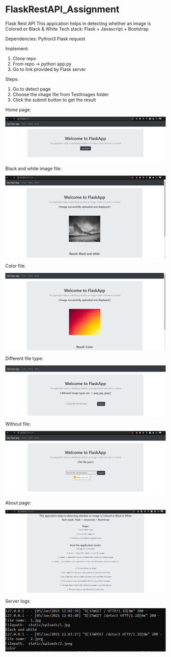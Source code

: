 # FlaskRestAPI_Assignment
Flask Rest API
This appication helps in detecting whether an image is Colored or Black & White
Tech stack: Flask + Javascript + Bootstrap

Dependencies:
Python3
Flask
request

Implement:
1. Clone repo
2. From repo -> python app.py
3. Go to link provided by Flask server

Steps:
1. Go to detect page
2. Choose the image file from TestImages folder
3. Click the submit button to get the result


Home page:

<img src="Screenshots/Home_page.PNG">

Black and white image file:

<img src="Screenshots/BW_file.PNG">

Color file:

<img src="Screenshots/color_file.PNG">

Different file type:

<img src="Screenshots/different_file_type.PNG">

Without file:

<img src="Screenshots/Without_file.PNG">

About page:

<img src="Screenshots/About_page.PNG">

Server logs:

<img src="Screenshots/server_log.PNG">

